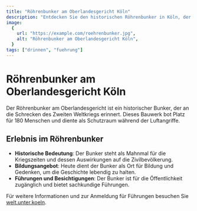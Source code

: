 ```yaml
---
title: "Röhrenbunker am Oberlandesgericht Köln"
description: "Entdecken Sie den historischen Röhrenbunker in Köln, der an die Schrecken des Zweiten Weltkriegs erinnert und heute als wichtige Bildungs- und Gedenkstätte dient."
image:
  {
    url: "https://example.com/roehrenbunker.jpg",
    alt: "Röhrenbunker am Oberlandesgericht Köln",
  }
tags: ["drinnen", "fuehrung"]
---
```


# Röhrenbunker am Oberlandesgericht Köln

Der Röhrenbunker am Oberlandesgericht ist ein historischer Bunker, der an die Schrecken des Zweiten Weltkriegs erinnert. Dieses Bauwerk bot Platz für 180 Menschen und diente als Schutzraum während der Luftangriffe.

## Erlebnis im Röhrenbunker

- **Historische Bedeutung**: Der Bunker steht als Mahnmal für die Kriegszeiten und dessen Auswirkungen auf die Zivilbevölkerung.
- **Bildungsangebot**: Heute dient der Bunker als Ort für Bildung und Gedenken, um die Geschichte lebendig zu halten.
- **Führungen und Besichtigungen**: Der Bunker ist für die Öffentlichkeit zugänglich und bietet sachkundige Führungen.

Für weitere Informationen und zur Anmeldung für Führungen besuchen Sie [welt.unter.koeln](https://welt.unter.koeln/3-Roehrenbunker-OLG.html).
